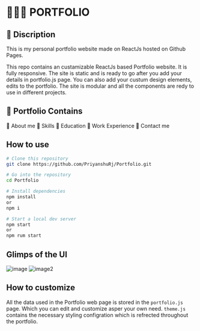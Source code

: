 # 👨🏻‍🔬 PORTFOLIO

## 📃 Discription
This is my personal portfolio website made on ReactJs hosted on Github Pages. 

This repo contains an custamizable ReactJs based Portfolio website. It is fully responsive. The site is static and is ready to go after you add your details in portfolio.js page. You can also add your custum design elements, edits to the portfolio. The site is modular and all the components are redy to use in different projects.
## 📃 Portfolio Contains
💎 About me
💎 Skills
💎 Education
💎 Work Experience
💎 Contact me

## How to use

```bash
# Clone this repository
git clone https://github.com/PriyanshuRj/Portfolio.git

# Go into the repository
cd Portfolio

# Install dependencies
npm install
or
npm i

# Start a local dev server
npm start
or
npm rum start
```
## Glimps of the UI
![image](https://user-images.githubusercontent.com/76838551/166942794-5a81013f-eb56-49d1-8dd8-e99447cfe96d.jpg)
![image2](https://user-images.githubusercontent.com/76838551/166942802-b09f75d5-6013-4d91-8c9a-a8a1ad1d397d.jpg)
## How to customize


All the data used in the Portfolio web page is stored in the ```portfolio.js``` page. Which you can edit and customize asper your own need.
```theme.js``` contains the necessary styling configration which is refrected throughout the portfolio.
